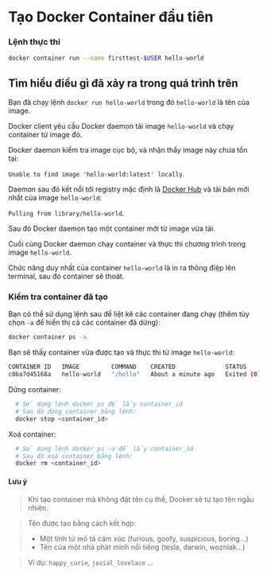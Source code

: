 
# Tạo Docker Container đầu tiên

### Lệnh thực thi

```bash
docker container run --name firsttest-$USER hello-world
```

## Tìm hiểu điều gì đã xảy ra trong quá trình trên

Bạn đã chạy lệnh `docker run hello-world` trong đó `hello-world` là tên của image.

Docker client yêu cầu Docker daemon tải image `hello-world` và chạy container từ image đó.

Docker daemon kiểm tra image cục bộ, và nhận thấy image này chưa tồn tại:

`Unable to find image 'hello-world:latest' locally`.

Daemon sau đó kết nối tới registry mặc định là [Docker Hub](https://hub.docker.com/) và tải bản mới nhất của image `hello-world`:

`Pulling from library/hello-world`.

Sau đó Docker daemon tạo một container mới từ image vừa tải.

Cuối cùng Docker daemon chạy container và thực thi chương trình trong image `hello-world`.

Chức năng duy nhất của container `hello-world` là in ra thông điệp lên terminal, sau đó container sẽ thoát.

### Kiểm tra container đã tạo

Bạn có thể sử dụng lệnh sau để liệt kê các container đang chạy (thêm tùy chọn `-a` để hiển thị cả các container đã dừng):

```bash
docker container ps -a
```

Bạn sẽ thấy container vừa được tạo và thực thi từ image `hello-world`:

```bash
CONTAINER ID   IMAGE         COMMAND    CREATED              STATUS                        PORTS     NAMES
c0ba7d45168a   hello-world   "/hello"   About a minute ago   Exited (0) About a minute ago           thirsty_poitras
```

Dừng container:
   ```bash
     # Sử dụng lệnh docker ps để lấy container_id
     # Sau đó dừng container bằng lệnh:
     docker stop <container_id>
   ```
Xoá container:
  ```bash
    # Sử dụng lệnh docker ps -a để lấy container_id
    # Sau đó xoá container bằng lệnh:
    docker rm <container_id>
  ```

#### Lưu ý

> Khi tạo container mà không đặt tên cụ thể, Docker sẽ tự tạo tên ngẫu nhiên.

> Tên được tạo bằng cách kết hợp:

> - Một tính từ mô tả cảm xúc (furious, goofy, suspicious, boring...)
> - Tên của một nhà phát minh nổi tiếng (tesla, darwin, wozniak...)

> Ví dụ: `happy_curie`, `jovial_lovelace` ...
